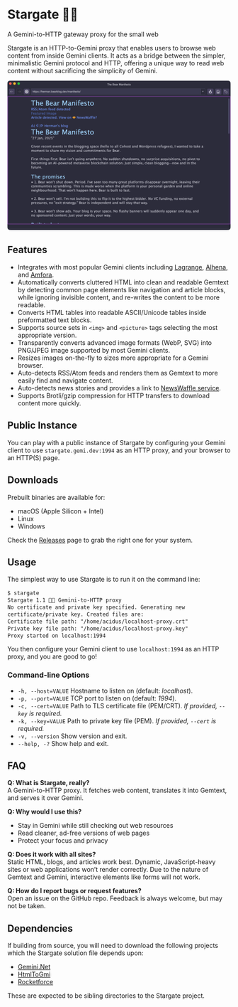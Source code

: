 # Stargate 💫🚪
A Gemini-to-HTTP gateway proxy for the small web

Stargate is an HTTP-to-Gemini proxy that enables users to browse web content from inside Gemini clients. It acts as a bridge between the simpler, minimalistic Gemini protocol and HTTP, offering a unique way to read web content without sacrificing the simplicity of Gemini.

![Screenshot of Alhena Gemini client browsing a web page using Stargate](screenshot-bear.png)

## Features

- Integrates with most popular Gemini clients including [Lagrange](https://github.com/skyjake/lagrange?utm_source=chatgpt.com), [Alhena](https://github.com/mochaman/alhena), and [Amfora](https://github.com/makew0rld/amfora).
- Automatically converts cluttered HTML into clean and readable Gemtext by detecting common page elements like navigation and article blocks, while ignoring invisible content, and re-writes the content to be more readable.
- Converts HTML tables into readable ASCII/Unicode tables inside preformatted text blocks.  
- Supports source sets in `<img>` and `<picture>` tags selecting the most appropriate version.
- Transparently converts advanced image formats (WebP, SVG) into PNG/JPEG image supported by most Gemini clients.
- Resizes images on-the-fly to sizes more appropriate for a Gemini browser.
- Auto-detects RSS/Atom feeds and renders them as Gemtext to more easily find and navigate content.
- Auto-detects news stories and provides a link to [NewsWaffle service](https://github.com/acidus99/NewsWaffle).
- Supports Brotli/gzip compression for HTTP transfers to download content more quickly.


## Public Instance
You can play with a public instance of Stargate by configuring your Gemini client to use `stargate.gemi.dev:1994` as an HTTP proxy, and your browser to an HTTP(S) page.

## Downloads  

Prebuilt binaries are available for:  

- macOS (Apple Silicon + Intel)  
- Linux  
- Windows  

Check the [Releases](./releases) page to grab the right one for your system.  

## Usage

The simplest way to use Stargate is to run it on the command line:
```
$ stargate
Stargate 1.1 💫🚪 Gemini-to-HTTP proxy
No certificate and private key specified. Generating new certificate/private key. Created files are:
Certificate file path: "/home/acidus/localhost-proxy.crt"
Private key file path: "/home/acidus/localhost-proxy.key"
Proxy started on localhost:1994
```
You then configure your Gemini client to use `localhost:1994` as an HTTP proxy, and you are good to go!

### Command-line Options

- `-h, --host=VALUE` Hostname to listen on (default: *localhost*).  
- `-p, --port=VALUE` TCP port to listen on (default: *1994*).  
- `-c, --cert=VALUE` Path to TLS certificate file (PEM/CRT). *If provided, `--key` is required.*  
- `-k, --key=VALUE` Path to private key file (PEM). *If provided, `--cert` is required.*  
- `-v, --version` Show version and exit.  
- `--help, -?` Show help and exit.  

## FAQ  

**Q: What is Stargate, really?**  
A Gemini-to-HTTP proxy. It fetches web content, translates it into Gemtext, and serves it over Gemini.  

**Q: Why would I use this?**  
- Stay in Gemini while still checking out web resources  
- Read cleaner, ad-free versions of web pages  
- Protect your focus and privacy  

**Q: Does it work with all sites?**  
Static HTML, blogs, and articles work best. Dynamic, JavaScript-heavy sites or web applications won’t render correctly. Due to the nature of Gemtext and Gemini, interactive elements like forms will not work.

**Q: How do I report bugs or request features?**  
Open an issue on the GitHub repo. Feedback is always welcome, but may not be taken.

## Dependencies

If building from source, you will need to download the following projects which the Stargate solution file depends upon:

- [Gemini.Net](https://github.com/acidus99/Gemini.Net) 
- [HtmlToGmi](https://github.com/acidus99/HtmlToGmi)
- [Rocketforce](https://github.com/acidus99/RocketForce)

These are expected to be sibling directories to the Stargate project.
